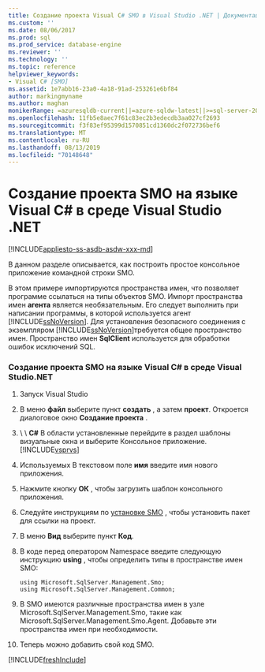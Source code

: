 ```yaml
---
title: Создание проекта Visual C# SMO в Visual Studio .NET | Документация Майкрософт
ms.custom: ''
ms.date: 08/06/2017
ms.prod: sql
ms.prod_service: database-engine
ms.reviewer: ''
ms.technology: ''
ms.topic: reference
helpviewer_keywords:
- Visual C# [SMO]
ms.assetid: 1e7abb16-23a0-4a18-91ad-253261e6bf84
author: markingmyname
ms.author: maghan
monikerRange: =azuresqldb-current||=azure-sqldw-latest||>=sql-server-2016||=sqlallproducts-allversions||>=sql-server-linux-2017||=azuresqldb-mi-current
ms.openlocfilehash: 11fb5e8aec7f61c83ec2b3edecdb3aa027cf2693
ms.sourcegitcommit: f3f83ef95399d1570851cd1360dc2f072736bef6
ms.translationtype: MT
ms.contentlocale: ru-RU
ms.lasthandoff: 08/13/2019
ms.locfileid: "70148648"
---
```

# <a name="how-to-create-a-visual-c-smo-project-in-visual-studio-net"></a>Создание проекта SMO на языке Visual C# в среде Visual Studio .NET
[!INCLUDE[appliesto-ss-asdb-asdw-xxx-md](../../includes/appliesto-ss-asdb-asdw-xxx-md.md)]

  В данном разделе описывается, как построить простое консольное приложение командной строки SMO.  
  
 В этом примере импортируются пространства имен, что позволяет программе ссылаться на типы объектов SMO. Импорт пространства имен **агента** является необязательным. Его следует выполнить при написании программы, в которой используется агент [!INCLUDE[ssNoVersion](../../includes/ssnoversion-md.md)]. Для установления безопасного соединения с экземпляром [!INCLUDE[ssNoVersion](../../includes/ssnoversion-md.md)]требуется общее пространство имен. Пространство имен **SqlClient** используется для обработки ошибок исключений SQL.  
  
### <a name="creating-a-visual-c-smo-project-in-visual-studionet"></a>Создание проекта SMO на языке Visual C# в среде Visual Studio.NET  
  
1. Запуск Visual Studio
  
2. В меню **файл** выберите пункт **создать** , а затем **проект**.  Откроется диалоговое окно **Создание проекта** .   
  
3. \\ \\ **C#** В области установленные перейдите в раздел шаблоны визуальные окна и выберите Консольное приложение. [!INCLUDE[vsprvs](../../includes/vsprvs-md.md)]  
  
4. Используемых В текстовом поле **имя** введите имя нового приложения.  

5. Нажмите кнопку **ОК** , чтобы загрузить шаблон консольного приложения.  

6. Следуйте инструкциям по [установке SMO](installing-smo.md) , чтобы установить пакет для ссылки на проект.
  
7. В меню **Вид** выберите пункт **Код**.
    
8. В коде перед оператором Namespace введите следующую инструкцию **using** , чтобы определить типы в пространстве имен SMO:
  
    ```  
    using Microsoft.SqlServer.Management.Smo;  
    using Microsoft.SqlServer.Management.Common;  
    ```  
  
15. В SMO имеются различные пространства имен в узле Microsoft.SqlServer.Management.Smo, такие как Microsoft.SqlServer.Management.Smo.Agent. Добавьте эти пространства имен при необходимости.  
  
16. Теперь можно добавить свой код SMO.  

[!INCLUDE[freshInclude](../../includes/paragraph-content/fresh-note-steps-feedback.md)]

